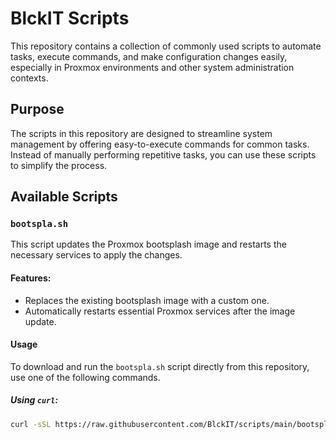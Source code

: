 # BlckIT Scripts

This repository contains a collection of commonly used scripts to automate tasks, execute commands, and make configuration changes easily, especially in Proxmox environments and other system administration contexts.

## Purpose

The scripts in this repository are designed to streamline system management by offering easy-to-execute commands for common tasks. Instead of manually performing repetitive tasks, you can use these scripts to simplify the process.

## Available Scripts

### `bootspla.sh`

This script updates the Proxmox bootsplash image and restarts the necessary services to apply the changes.

#### Features:
- Replaces the existing bootsplash image with a custom one.
- Automatically restarts essential Proxmox services after the image update.
  
#### Usage

To download and run the `bootspla.sh` script directly from this repository, use one of the following commands.

##### Using `curl`:
```bash
curl -sSL https://raw.githubusercontent.com/BlckIT/scripts/main/bootspla.sh | sudo bash
